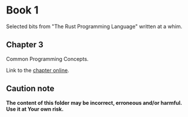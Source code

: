 # Book 1

Selected bits from "The Rust Programming Language" written at a whim.

## Chapter 3

Common Programming Concepts.

Link to the [chapter online](https://rust-book.cs.brown.edu/ch03-00-common-programming-concepts.html).

## Caution note

**The content of this folder may be incorrect, erroneous and/or harmful. Use it at Your own risk.**
